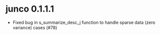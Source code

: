 # junco 0.1.1.1

* Fixed bug in s_summarize_desc_j function to handle sparse data (zero variance) cases (#78)
